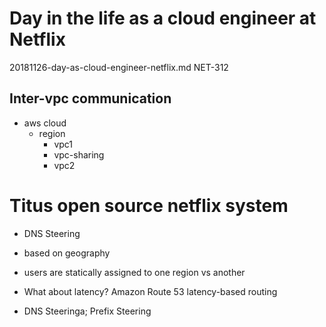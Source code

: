 # Day in the life as a cloud engineer at Netflix

20181126-day-as-cloud-engineer-netflix.md
NET-312

## Inter-vpc communication

- aws cloud
  - region
    - vpc1
    - vpc-sharing
    - vpc2

# Titus open source netflix system

- DNS Steering
- based on geography
- users are statically assigned to one region vs another

- What about latency?
  Amazon Route 53 latency-based routing

- DNS Steeringa; Prefix Steering
